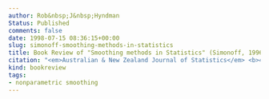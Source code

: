 ```yaml
---
author: Rob&nbsp;J&nbsp;Hyndman
Status: Published
comments: false
date: 1998-07-15 08:36:15+00:00
slug: simonoff-smoothing-methods-in-statistics
title: Book Review of "Smoothing methods in Statistics" (Simonoff, 1996)
citation: "<em>Australian & New Zealand Journal of Statistics</em> <b>40</b>(2), 251–252"
kind: bookreview
tags:
- nonparametric smoothing
---
```


